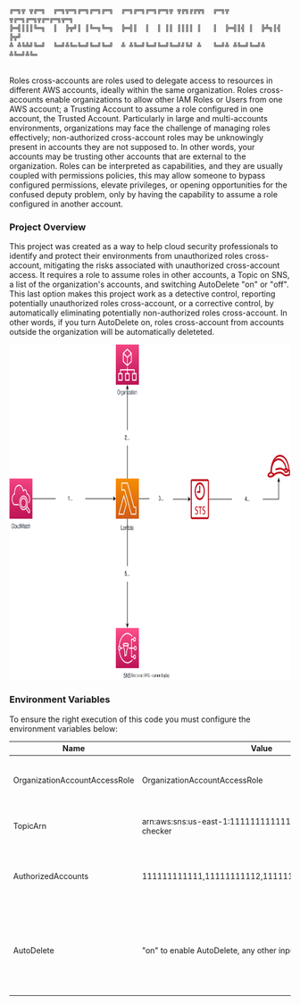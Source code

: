 ```
╔═╗╦ ╦╔═╗  ╔═╗╦═╗╔═╗╔═╗╔═╗  ╔═╗╔═╗╔═╗╔═╗╦ ╦╔╗╔╔╦╗  ╔═╗╦ ╦╔═╗╔═╗╦╔═╔═╗╦═╗
╠═╣║║║╚═╗  ║  ╠╦╝║ ║╚═╗╚═╗  ╠═╣║  ║  ║ ║║ ║║║║ ║   ║  ╠═╣║╣ ║  ╠╩╗║╣ ╠╦╝
╩ ╩╚╩╝╚═╝  ╚═╝╩╚═╚═╝╚═╝╚═╝  ╩ ╩╚═╝╚═╝╚═╝╚═╝╝╚╝ ╩   ╚═╝╩ ╩╚═╝╚═╝╩ ╩╚═╝╩╚═
                                                                          
```
Roles cross-accounts are roles used to delegate access to resources in different AWS accounts, ideally within the same organization. Roles cross-accounts enable organizations to allow other IAM Roles or Users from one AWS account; a Trusting Account to assume a role configured in one account, the Trusted Account. Particularly in large and multi-accounts environments, organizations may face the challenge of managing roles effectively; non-authorized cross-account roles may be unknowingly present in accounts they are not supposed to. In other words, your accounts may be trusting other accounts that are external to the organization. Roles can be interpreted as capabilities, and they are usually coupled with permissions policies, this may allow someone to bypass configured permissions, elevate privileges, or opening opportunities for the confused deputy problem, only by having the capability to assume a role configured in another account.
### Project Overview

This project was created as a way to help cloud security professionals to identify and protect their environments from unauthorized roles cross-account, mitigating the risks associated with unauthorized cross-account access. It requires a role to assume roles in other accounts, a Topic on SNS, a list of the organization's accounts, and switching AutoDelete "on" or "off". This last option makes this project work as a detective control, reporting potentially unauthorized roles cross-account, or a corrective control, by automatically eliminating potentially non-authorized roles cross-account. In other words, if you turn AutoDelete on, roles cross-account from accounts outside the organization will be automatically deleteted. 

<img alt="General" height="600" src="./imgs/projeto.svg" title="General Diagram" width="600"/>

### Environment Variables
To ensure the right execution of this code you must configure the environment variables below:

| Name                          | Value                                                        | Description                                                                             |
|-------------------------------|--------------------------------------------------------------|-----------------------------------------------------------------------------------------|
| OrganizationAccountAccessRole | OrganizationAccountAccessRole                                | Name of role used to assume role in other accounts                                      |
| TopicArn                      | arn:aws:sns:us-east-1:111111111111:aws-cross-account-checker | Arn of topic used to send e-mail notifications                                          |
| AuthorizedAccounts            | 111111111111,11111111112,11111111113,111111111114            | Authorized Accounts external to the org (separated by comma)                            |
| AutoDelete                    | "on" to enable AutoDelete, any other input will disable it   | If enabled, it will automatically delete potentially non-authorized roles cross-account |

